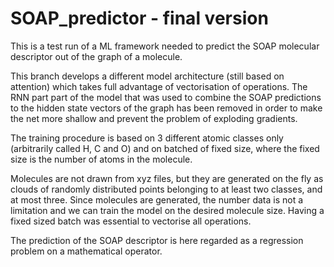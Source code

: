 # SOAP_predictor - final version

This is a test run of a ML framework needed to predict the SOAP molecular descriptor out of the graph of a molecule.

This branch develops a different model architecture (still based on attention) which takes full advantage of vectorisation of operations. The RNN part part of the model that was used to combine the SOAP predictions to the hidden state vectors of the graph has been removed in order to make the net more shallow and prevent the problem of exploding gradients.

The training procedure is based on 3 different atomic classes only (arbitrarily called H, C and O) and on batched of fixed size, where the fixed size is the number of atoms in the molecule.

Molecules are not drawn from xyz files, but they are generated on the fly as clouds of randomly distributed points belonging to at least two classes, and at most three. Since molecules are generated, the number data is not a limitation and we can train the model on the desired molecule size.
Having a fixed sized batch was essential to vectorise all operations.

The prediction of the SOAP descriptor is here regarded as a regression problem on a mathematical operator.

